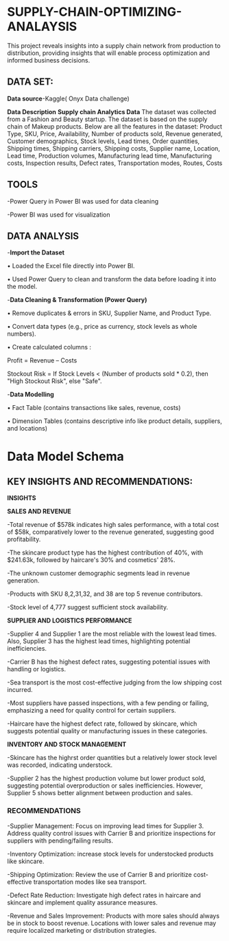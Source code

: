 # SUPPLY-CHAIN-OPTIMIZING-ANALAYSIS
This project reveals insights into a supply chain network from production to distribution, providing insights that will enable process optimization and informed business decisions.
## DATA SET:
**Data source**-Kaggle( Onyx Data challenge)

**Data Description**
 **Supply chain Analytics Data**
The dataset was collected from a Fashion and Beauty startup. The dataset is based on the supply chain of Makeup products. Below are all the features in the dataset:
Product Type, SKU, Price, Availability, Number of products sold, Revenue generated, Customer demographics, Stock levels, Lead times, Order quantities, Shipping times, Shipping carriers, Shipping costs, Supplier name, Location, Lead time, Production volumes, Manufacturing lead time, Manufacturing costs, Inspection results, Defect rates, Transportation modes, Routes, Costs

## TOOLS

-Power Query in Power BI was used for data cleaning

-Power BI was used for visualization
## DATA ANALYSIS

-**Import the Dataset**

•	Loaded the  Excel file directly into Power BI.

•	Used Power Query to clean and transform the data before loading it into the model.

-**Data Cleaning & Transformation (Power Query)**

•	Remove duplicates & errors in SKU, Supplier Name, and Product Type.

•	Convert data types (e.g., price as currency, stock levels as whole numbers).

•	Create calculated columns : 

Profit = Revenue – Costs

Stockout Risk = If Stock Levels < (Number of products sold * 0.2), then "High Stockout Risk", else "Safe".

-**Data Modelling**

•	Fact Table (contains transactions like sales, revenue, costs)

•	 Dimension Tables (contains descriptive info like product details, suppliers, and locations)

# Data Model Schema


## KEY INSIGHTS AND RECOMMENDATIONS:

**INSIGHTS**

**SALES AND REVENUE**

-Total revenue of $578k indicates high sales performance, with a total cost of $58k, comparatively lower to the revenue generated, suggesting good profitability.

-The skincare product type has the highest contribution of 40%, with $241.63k, followed by haircare's 30% and cosmetics' 28%.

-The unknown customer demographic segments lead in revenue generation.

-Products with SKU 8,2,31,32, and 38 are top 5 revenue contributors.

-Stock level of 4,777 suggest sufficient stock availability.

**SUPPLIER AND LOGISTICS PERFORMANCE**

-Supplier 4 and Supplier 1 are the most reliable with the lowest lead times. Also, Supplier 3 has the highest lead times, highlighting potential inefficiencies.

-Carrier B has the highest defect rates, suggesting potential issues with handling or logistics.

-Sea transport is the most cost-effective judging from the low shipping cost incurred.

-Most suppliers have passed inspections, with a few pending or failing, emphasizing a need for quality control for certain suppliers.

-Haircare have the highest defect rate, followed by skincare, which suggests potential quality or manufacturing issues in these categories.


**INVENTORY AND STOCK MANAGEMENT**

-Skincare has the highrst order quantities but a relatively lower stock level was recorded, indicating understock.

-Supplier 2 has the highest production volume but lower product sold, suggesting potential overproduction or sales inefficiencies. However, Supplier 5 shows better alignment between production and sales.

### RECOMMENDATIONS

-Supplier Management: Focus on improving lead times for Supplier 3. Address quality control issues with Carrier B and prioritize inspections for suppliers with pending/failing results.
  
-Inventory Optimization: increase stock levels for understocked products like skincare.

-Shipping Optimization: Review the use of Carrier B and prioritize cost-effective transportation modes like sea transport.
 
-Defect Rate Reduction: Investigate high defect rates in haircare and skincare and implement quality assurance measures.

-Revenue and Sales Improvement: Products with more sales should always be in stock to boost revenue. Locations with lower sales and revenue may require localized marketing or distribution strategies.










